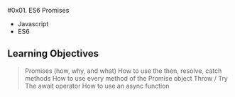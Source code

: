 #0x01. ES6 Promises

- Javascript
- ES6

## Learning Objectives
> Promises (how, why, and what)
> How to use the then, resolve, catch methods
> How to use every method of the Promise object
> Throw / Try
> The await operator
> How to use an async function
